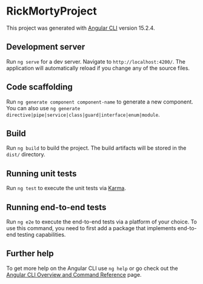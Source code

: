 # RickMortyProject

This project was generated with [Angular CLI](https://github.com/angular/angular-cli) version
15.2.4.

## Development server

Run `ng serve` for a dev server. Navigate to `http://localhost:4200/`. The application will
automatically reload if you change any of the source files.

## Code scaffolding

Run `ng generate component component-name` to generate a new component. You can also use
`ng generate directive|pipe|service|class|guard|interface|enum|module`.

## Build

Run `ng build` to build the project. The build artifacts will be stored in the `dist/` directory.

## Running unit tests

Run `ng test` to execute the unit tests via [Karma](https://karma-runner.github.io).

## Running end-to-end tests

Run `ng e2e` to execute the end-to-end tests via a platform of your choice. To use this command, you
need to first add a package that implements end-to-end testing capabilities.

## Further help

To get more help on the Angular CLI use `ng help` or go check out the
[Angular CLI Overview and Command Reference](https://angular.io/cli) page.
